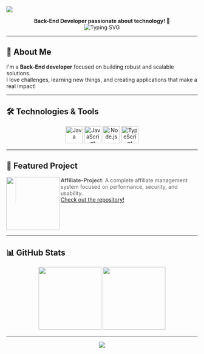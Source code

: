 <!-- Animated banner -->
<img src="https://capsule-render.vercel.app/api?type=waving&color=0:43e97b,100:38f9d7&height=180&section=header&text=Hi,%20I'm%20Gizas!&fontSize=35&fontColor=fff&animation=twinkling"/>

<p align="center">
  <b>Back-End Developer passionate about technology! 🚀</b><br>
  <img src="https://readme-typing-svg.herokuapp.com?font=Fira+Code&weight=600&pause=1200&color=43e97B&center=true&vCenter=true&multiline=true&width=435&height=35&lines=Welcome+to+my+GitHub!;Here+you'll+find+projects,+innovation+and+lots+of+coffee!+%F0%9F%8D%8B" alt="Typing SVG" />
</p>

---

## 🚀 About Me

I'm a **Back-End developer** focused on building robust and scalable solutions.<br>
I love challenges, learning new things, and creating applications that make a real impact!

---

## 🛠️ Technologies & Tools

<p align="center">
  <img src="https://cdn.jsdelivr.net/gh/devicons/devicon/icons/java/java-original.svg" width="45" alt="Java" title="Java"/>
  <img src="https://cdn.jsdelivr.net/gh/devicons/devicon/icons/javascript/javascript-original.svg" width="45" alt="JavaScript" title="JavaScript"/>
  <img src="https://cdn.jsdelivr.net/gh/devicons/devicon/icons/nodejs/nodejs-original.svg" width="45" alt="Node.js" title="Node.js"/>
  <img src="https://cdn.jsdelivr.net/gh/devicons/devicon/icons/typescript/typescript-original.svg" width="45" alt="TypeScript" title="TypeScript"/>
</p>

---

## 🌟 Featured Project

<a href="https://github.com/iamgizas/affiliate-project" target="_blank">
  <img align="left" height="140" src="https://github-readme-stats.vercel.app/api/pin/?username=iamgizas&repo=affiliate-project&theme=tokyonight&show_owner=true"/>
</a>

> **Affiliate-Project**: A complete affiliate management system focused on performance, security, and usability.  
> <a href="https://github.com/iamgizas/affiliate-project" target="_blank">Check out the repository!</a>

<br clear="left"/>

---

## 📊 GitHub Stats

<p align="center">
  <img height="165" src="https://github-readme-stats.vercel.app/api?username=iamgizas&show_icons=true&theme=tokyonight&hide_border=false&count_private=true"/>
  <img height="165" src="https://github-readme-stats.vercel.app/api/top-langs/?username=iamgizas&layout=compact&theme=tokyonight&hide_border=false"/>
</p>

---

<p align="center">
  <img src="https://capsule-render.vercel.app/api?type=waving&color=0:43e97b,100:38f9d7&height=120&section=footer"/>
</p>
